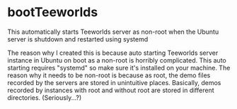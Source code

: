 # bootTeeworlds
This automatically starts Teeworlds server as non-root when the Ubuntu server is shutdown and restarted using systemd


The reason why I created this is because auto starting Teeworlds server instance in Ubuntu on boot as a non-root is horribly complicated.
This auto starting requires "systemd" so make sure it's installed on your machine.
The reason why it needs to be non-root is because as root, the demo files recorded by the servers are stored in unintuitive places.
Basically, demos recorded by instances with root and without root are stored in different directories. (Seriously...?)
